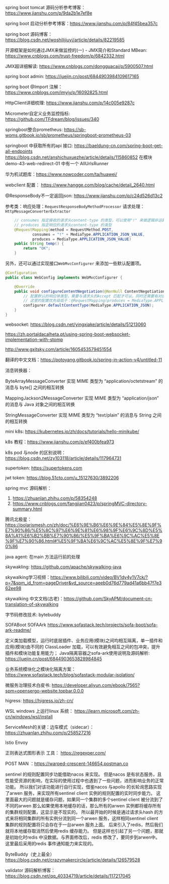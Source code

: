 spring boot tomcat 源码分析参考博客：https://www.jianshu.com/p/9da2b1e7ef8e

spring boot 启动分析参考博客：https://www.jianshu.com/p/84f45bea357c

spring boot 源码博客： https://blog.csdn.net/woshilijiuyi/article/details/82219585

开源框架是如何通过JMX来做监控的(一) - JMX简介和Standard MBean: https://www.cnblogs.com/trust-freedom/p/6842332.html

JMX超详细解读: https://www.cnblogs.com/dongguacai/p/5900507.html

spring boot admin: https://juejin.cn/post/6844903984109617165

spring boot @Import 注解： https://www.cnblogs.com/imyjy/p/16092825.html

HttpClient详细梳理: https://www.jianshu.com/p/14c005e9287c

Micrometer自定义业务监控指标: https://github.com/TFdream/blog/issues/340

springboot整合prometheus: https://sb-woms.gitbook.io/sb/prometheus/springboot-prometheus-03

springboot 中获取所有的api 接口: https://baeldung-cn.com/spring-boot-get-all-endpoints
  https://blog.csdn.net/anshichuxuezhe/article/details/115860852
  在模块 demo-43-web-redirect-01 中有一个 AllUrlsRunner


华为机试题库：https://www.nowcoder.com/ta/huawei/

webclient 配置： https://www.hangge.com/blog/cache/detail_2640.html

@ResponseBody不一定返回json: https://www.jianshu.com/p/c24d526d13c2

参考类：响应处理：`RequestResponseBodyMethodProcessor` 请求处理：`HttpMessageConverterExtractor`

```java
    // consumes 指定接收的请求头content-type 的类型，可以使用"!" 来做逻辑非运算。
    // produces 指定响应的请求头content-type 的类型
    @RequestMapping(method = RequestMethod.POST, 
            consumes = "!" + MediaType.APPLICATION_JSON_VALUE, 
            produces = MediaType.APPLICATION_JSON_VALUE)
    public String temp() {
        return "OK";
    }
```

另外，还可以通过实现接口`WebMvcConfigurer` 来添加一些默认配置项。
```java
@Configuration
public class WebConfig implements WebMvcConfigurer {

    @Override
    public void configureContentNegotiation(@NonNull ContentNegotiationConfigurer configurer) {
        // 配置默认的响应体类型，需要与请求头的Accept 匹配才可以，同时还需要有对应的解析器（即：需要将数据转换成JSON 的转换实现类，参考：HttpMessageConverter）。
        // 这里的配置优先级低于：@RequestMapping(produces = MediaType.APPLICATION_JSON_VALUE)
        configurer.defaultContentType(MediaType.APPLICATION_JSON);
    }
}
```


websocket: https://blog.csdn.net/yingxiake/article/details/51213060

https://zh.portaldacalheta.pt/using-spring-boot-websocket-implementation-with-stomp

http://www.gxitsky.com/article/1605453579451554

翻译的中文文档：https://potoyang.gitbook.io/spring-in-action-v4/untitled-11

消息转换器：

ByteArrayMessageConverter  实现 MIME 类型为 “application/octetstream” 的消息与 byte[] 之间的相互转换

MappingJackson2MessageConverter  实现 MIME 类型为 “application/json” 的消息与 Java 对象之间的相互转换

StringMessageConverter  实现 MIME 类型为 “text/plain” 的消息与 String 之间的相互转换

mini k8s: https://kubernetes.io/zh/docs/tutorials/hello-minikube/

k8s 教程：https://www.jianshu.com/p/ef400bfea973

k8s pod 与node 的区别说明：https://blog.csdn.net/zy103118/article/details/117964731

supertoken: https://supertokens.com

jwt token: https://blog.51cto.com/u_15127630/3892206

spring mvc 源码解析：
1. https://zhuanlan.zhihu.com/p/58354248
2. https://www.cnblogs.com/fangjian0423/p/springMVC-directory-summary.html

腾讯北极星：
https://polarismesh.cn/zh/doc/%E6%9E%B6%E6%9E%84%E5%8E%9F%E7%90%86/%E5%8C%97%E6%9E%81%E6%98%9F%E6%9C%8D%E5%8A%A1%E6%B2%BB%E7%90%86/%E5%9F%BA%E6%9C%AC%E5%8E%9F%E7%90%86.html#%E5%9F%BA%E6%9C%AC%E5%8E%9F%E7%90%86


java agent: 在main 方法运行前的处理

skywakling: https://github.com/apache/skywalking-java

skywalking学习视频：https://www.bilibili.com/video/BV1dy4y1V7ck/?p=7&spm_id_from=pageDriver&vd_source=aeeb0d76d779ad41a6bb47f7e362ee98

skywalking 中文文档(古老)：https://github.com/SkyAPM/document-cn-translation-of-skywalking

字节码修改技术: bytebuddy

SOFABoot  SOFAArk   https://www.sofastack.tech/projects/sofa-boot/sofa-ark-readme/

定义类加载模型，运行时底层插件、业务应用(模块)之间均相互隔离，单一插件和应用(模块)由不同的 ClassLoader 加载，可以有效避免相互之间的包冲突，提升插件和模块功能复用能力；
Java隔离容器之sofa-ark使用说明及源码解析: https://juejin.cn/post/6844903653828984845

业务系统模块化之模块化隔离方案：https://www.sofastack.tech/blog/sofastack-modular-isolation/

微服务治理技术白皮书: https://developer.aliyun.com/ebook/7565?spm=opensergo-website.topbar.0.0.0

higress:  https://higress.io/zh-cn/

WSL  windows 上运行linux 系统： https://learn.microsoft.com/zh-cn/windows/wsl/install

ServiceMesh的关键：边车模式（sidecar）： https://zhuanlan.zhihu.com/p/258527216

Istio 
Envoy 

正则表达式图形表示 工具： https://regexper.com/

POST MAN ：https://warped-crescent-146654.postman.co


sentinel 的规则配置同步功能借助nacos 来实现。
但是nacos 是有状态服务，且性能受资源的影响，在实际的使用过程中也遇到了一些问题，进而影响业务的正常功能。
所以我们对该功能进行自行实现，借鉴nacos 与apollo 的长轮询思路实现了arwen 服务，来实现所有sentinel client 实例的规则配置的实时同步能力。
这里面最大的问题就是缓存问题，如果同一个集群的多个sentinel client 被分流到了不同的arwen 那么如果使用本地缓存的话，那么所有的arwen 实例都将缓存所有的集群规则配置，这显示是不现实的。
所以最开始的时候是通过请求头hash 的方式来将相同集群的所有实例分流到同一个arwen 服务，这样相同sentinel client 集群的规则配置将只会存在于一台arwen 服务上面。
后来引入了redis，然后我们就将本地缓存取消然后使用redis 缓存能力。
但是这样也引起了另一个问题，那就是初始化时redis 中没数据。与界面修改后，redis 修改了，要同步到arwen中。这里最后采用的redis 事件通知能力来实现的。


ByteBuddy（史上最全）   https://blog.csdn.net/crazymakercircle/article/details/126579528

validator 源码解析博客：https://blog.csdn.net/qq_40334719/article/details/117217045

